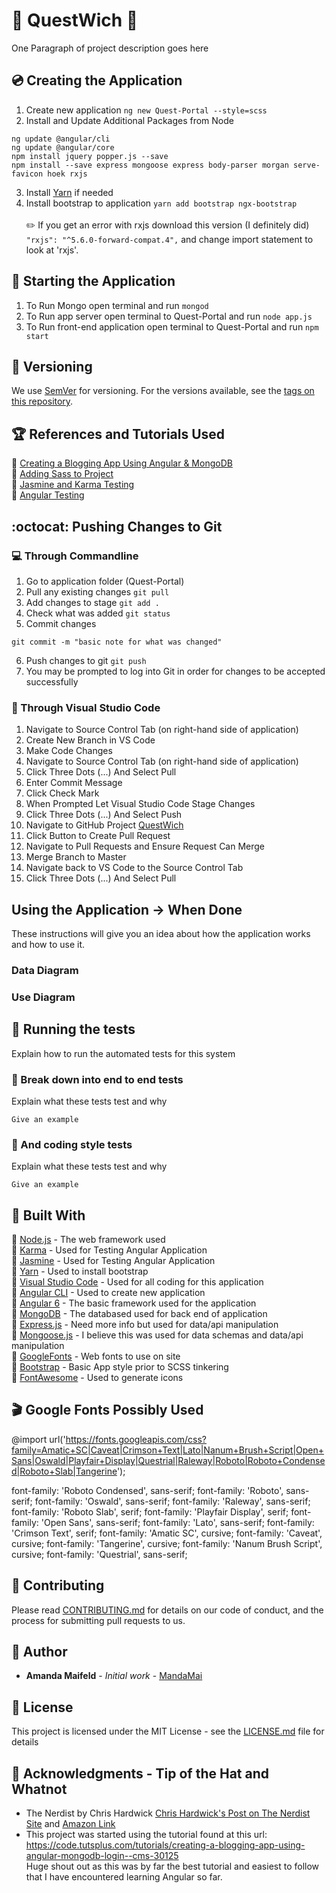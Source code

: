 # :flags: QuestWich  :circus_tent:
One Paragraph of project description goes here<br />

## :cd: Creating the Application
1. Create new application
```ng new Quest-Portal --style=scss```
2. Install and Update Additional Packages from Node
```
ng update @angular/cli
ng update @angular/core
npm install jquery popper.js --save
npm install --save express mongoose express body-parser morgan serve-favicon hoek rxjs
```
3. Install [Yarn](https://yarnpkg.com/en/docs/install#windows-stable) if needed
4. Install bootstrap to application
```yarn add bootstrap ngx-bootstrap```<br /><br />
:pencil2: If you get an error with rxjs download this version (I definitely did)  ```"rxjs": "^5.6.0-forward-compat.4",``` and change import statement to look at 'rxjs'.

## :circus_tent: Starting the Application
1. To Run Mongo open terminal and run ```mongod```
2. To Run app server open terminal to Quest-Portal and run ```node app.js```
3. To Run front-end application open terminal to Quest-Portal and run ```npm start```

## :gem: Versioning

We use [SemVer](http://semver.org/) for versioning. For the versions available, see the [tags on this repository](https://github.com/your/project/tags). 

## :trophy: References and Tutorials Used
:link: [Creating a Blogging App Using Angular & MongoDB](https://code.tutsplus.com/tutorials/creating-a-blogging-app-using-angular-mongodb-login--cms-30125)<br />
:link: [Adding Sass to Project](https://scotch.io/tutorials/using-sass-with-the-angular-cli)<br />
:link: [Jasmine and Karma Testing](https://docs.microsoft.com/en-us/visualstudio/cross-platform/tools-for-cordova/debug-test/basic-tests-with-jasmine?view=toolsforcordova-2017)<br />
:link: [Angular Testing](https://angular.io/guide/testing)<br />

## :octocat: Pushing Changes to Git
###  :computer: Through Commandline
1. Go to application folder (Quest-Portal)
2. Pull any existing changes
```git pull```
3. Add changes to stage
```git add .```
4. Check what was added
```git status```
5. Commit changes
```
git commit -m "basic note for what was changed"
```
6. Push changes to git
```git push```
7. You may be prompted to log into Git in order for changes to be accepted successfully

### :crystal_ball: Through Visual Studio Code
1. Navigate to Source Control Tab (on right-hand side of application)
1. Create New Branch in VS Code
1. Make Code Changes
1. Navigate to Source Control Tab (on right-hand side of application)
1. Click Three Dots (...) And Select Pull
1. Enter Commit Message
1. Click Check Mark
1. When Prompted Let Visual Studio Code Stage Changes
1. Click Three Dots (...) And Select Push
1. Navigate to GitHub Project [QuestWich](https://github.com/MandaMai/QuestWich)
1. Click Button to Create Pull Request
1. Navigate to Pull Requests and Ensure Request Can Merge
1. Merge Branch to Master
1. Navigate back to VS Code to the Source Control Tab
1. Click Three Dots (...) And Select Pull

## Using the Application -> When Done
These instructions will give you an idea about how the application works and how to use it.  
### Data Diagram
### Use Diagram

## :running: Running the tests
Explain how to run the automated tests for this system

### :page_with_curl: Break down into end to end tests

Explain what these tests test and why

```
Give an example
```

### :page_with_curl: And coding style tests

Explain what these tests test and why

```
Give an example
```
## :hammer: Built With

:link: [Node.js](https://nodejs.org/) - The web framework used<br />
:link: [Karma](http://karma-runner.github.io/2.0/index.html) - Used for Testing Angular Application<br />
:link: [Jasmine](https://jasmine.github.io/1.3/introduction.html) - Used for Testing Angular Application<br />
:link: [Yarn](https://yarnpkg.com/en/) - Used to install bootstrap<br />
:link: [Visual Studio Code](https://code.visualstudio.com) - Used for all coding for this application<br />
:link: [Angular CLI](https://cli.angular.io) - Used to create new application <br />
:link: [Angular 6](https://angular.io) - The basic framework used for the application<br />
:link: [MongoDB](https://docs.mongodb.com/manual/installation/) - The databased used for back end of application<br />
:link: [Express.js](https://expressjs.com/) - Need more info but used for data/api manipulation<br />
:link: [Mongoose.js](mongoosejs.com/) - I believe this was used for data schemas and data/api manipulation<br />
:link: [GoogleFonts](https://fonts.google.com/) - Web fonts to use on site<br />
:link: [Bootstrap](https://getbootstrap.com/docs/4.1/getting-started/introduction/) - Basic App style prior to SCSS tinkering<br />
:link: [FontAwesome](https://fontawesome.com/get-started) - Used to generate icons<br />

## :clapper: Google Fonts Possibly Used
@import url('https://fonts.googleapis.com/css?family=Amatic+SC|Caveat|Crimson+Text|Lato|Nanum+Brush+Script|Open+Sans|Oswald|Playfair+Display|Questrial|Raleway|Roboto|Roboto+Condensed|Roboto+Slab|Tangerine');

font-family: 'Roboto Condensed', sans-serif;
font-family: 'Roboto', sans-serif;
font-family: 'Oswald', sans-serif;
font-family: 'Raleway', sans-serif;
font-family: 'Roboto Slab', serif;
font-family: 'Playfair Display', serif;
font-family: 'Open Sans', sans-serif;
font-family: 'Lato', sans-serif;
font-family: 'Crimson Text', serif;
font-family: 'Amatic SC', cursive;
font-family: 'Caveat', cursive;
font-family: 'Tangerine', cursive;
font-family: 'Nanum Brush Script', cursive;
font-family: 'Questrial', sans-serif;

## :notebook: Contributing

Please read [CONTRIBUTING.md](https://gist.github.com/PurpleBooth/b24679402957c63ec426) for details on our code of conduct, and the process for submitting pull requests to us.


## :book: Author

* **Amanda Maifeld** - *Initial work* - [MandaMai](https://github.com/MandaMai)

## :rainbow: License

This project is licensed under the MIT License - see the [LICENSE.md](LICENSE.md) file for details

## :tophat: Acknowledgments - Tip of the Hat and Whatnot
* The Nerdist by Chris Hardwick [Chris Hardwick's Post on The Nerdist Site](https://nerdist.com/the-nerdist-way/) and [Amazon Link](https://www.amazon.com/Nerdist-Way-Reach-Next-Level/dp/1511364483)
* This project was started using the tutorial found at this url:<br />
https://code.tutsplus.com/tutorials/creating-a-blogging-app-using-angular-mongodb-login--cms-30125<br />
Huge shout out as this was by far the best tutorial and easiest to follow that I have encountered learning Angular so far.

